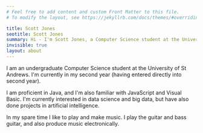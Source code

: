 ```yaml
---
# Feel free to add content and custom Front Matter to this file.
# To modify the layout, see https://jekyllrb.com/docs/themes/#overriding-theme-defaults

title: Scott Jones
seotitle: Scott Jones
summary: Hi - I'm Scott Jones, a Computer Science student at the University of St Andrews
invisible: true
layout: about
---
```


I am an undergraduate Computer Science student at the University of St Andrews. I'm currently in my second year (having entered directly into second year).

I am proficient in Java, and I'm also familiar with JavaScript and Visual Basic. I'm currently interested in data science and big data, but have also done projects in artificial intelligence.

In my spare time I like to play and make music. I play the guitar and bass guitar, and also produce music electronically.
